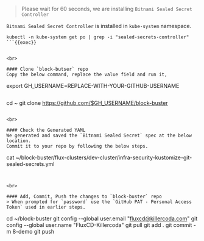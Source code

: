 > Please wait for 60 seconds, we are installing `Bitnami Sealed Secret Controller`

`Bitnami Sealed Secret Controller` is installed in `kube-system` namespace.
```
kubectl -n kube-system get po | grep -i "sealed-secrets-controller"
```{{exec}}


<br>

#### Clone `block-butser` repo
Copy the below command, replace the value field and run it,

```
export GH_USERNAME=REPLACE-WITH-YOUR-GITHUB-USERNAME
```{{copy}}

```
cd ~
git clone https://github.com/$GH_USERNAME/block-buster
```{{exec}}

<br>

#### Check the Generated YAML
We generated and saved the `Bitnami Sealed Secret` spec at the below location.
Commit it to your repo by following the below steps.

```
cat ~/block-buster/flux-clusters/dev-cluster/infra-security-kustomize-git-sealed-secrets.yml
```{{exec}}


<br>

#### Add, Commit, Push the changes to `block-buster` repo
> When prompted for `password` use the `GitHub PAT - Personal Access Token` used in earlier steps.

```
cd ~/block-buster
git config --global user.email "fluxcd@killercoda.com"
git config --global user.name "FluxCD-Killercoda"
git pull
git add .
git commit -m 8-demo
git push
```{{exec}}
